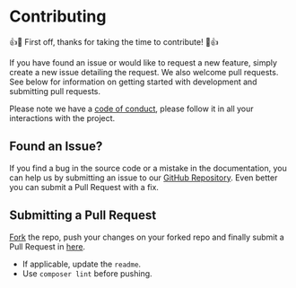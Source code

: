 # Contributing

👍🎉 First off, thanks for taking the time to contribute! 🎉👍

If you have found an issue or would like to request a new feature, simply create a new issue detailing the request. We also welcome pull requests. See below for information on getting started with development and submitting pull requests.

Please note we have a [code of conduct](https://github.com/arifszn/pandora/blob/main/CODE_OF_CONDUCT.md), please follow it in all your interactions with the project.

## Found an Issue?

If you find a bug in the source code or a mistake in the documentation, you can help us by
submitting an issue to our [GitHub Repository](https://github.com/arifszn/pandora/issues/new). Even better you can submit a Pull Request
with a fix.

## Submitting a Pull Request

[Fork](https://github.com/arifszn/pandora/fork) the repo, push your changes on your forked repo and finally submit a Pull Request in [here](https://github.com/arifszn/pandora/pulls).

-   If applicable, update the `readme`.
-   Use `composer lint` before pushing.
